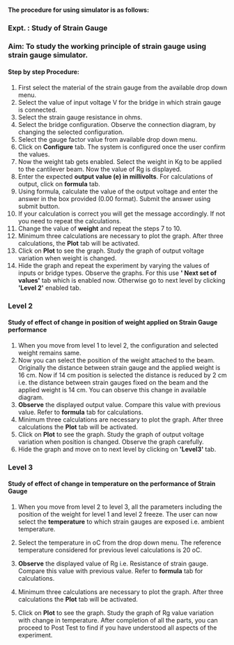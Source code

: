 #### **The procedure for using simulator is as follows:**

### Expt. : Study of Strain Gauge

### **Aim:** To study the working principle of strain gauge using strain gauge simulator.

#### **Step by step Procedure:**
1. First select the material of the strain gauge from the available drop down menu.
2. Select the value of input voltage V for the bridge in which strain gauge is connected.
3. Select the strain gauge resistance in ohms.
4. Select the bridge configuration. Observe the connection diagram, by changing the selected configuration.
5. Select the gauge factor value from available drop down menu.
6. Click on **Configure** tab. The system is configured once the user confirm the values.
7. Now the weight tab gets enabled. Select the weight in Kg to be applied to the cantilever beam. Now the value of Rg is displayed.
8. Enter the expected **output value (e) in millivolts**. For calculations of output, click on **formula** tab.
9. Using formula, calculate the value of the output voltage and enter the answer in the box provided (0.00 format). Submit the answer using submit button.
10. If your calculation is correct you will get the message accordingly. If not you need to repeat the calculations.
11. Change the value of **weight** and repeat the steps 7 to 10.
12. Minimum three calculations are necessary to plot the graph. After three calculations, the **Plot** tab will be activated.
13. Click on **Plot** to see the graph. Study the graph of output voltage variation when weight is changed.
14. Hide the graph and repeat the experiment by varying the values of inputs or bridge types. Observe the graphs. For this use **' Next set of values'** tab which is enabled now. Otherwise go to next level by clicking **'Level 2'** enabled tab.

### **Level 2**
#### **Study of effect of change in position of weight applied on Strain Gauge performance**

1. When you move from level 1 to level 2, the configuration and selected weight remains same.
2. Now you can select the position of the weight attached to the beam. Originally the distance between strain gauge and the applied weight is 16 cm. Now if 14 cm position is selected the distance is reduced by 2 cm i.e. the distance between strain gauges fixed on the beam and the applied weight is 14 cm. You can observe this change in available diagram.
3. **Observe** the displayed output value. Compare this value with previous value. Refer to **formula** tab for calculations.
4. Minimum three calculations are necessary to plot the graph. After three calculations the **Plot** tab will be activated.
5. Click on **Plot** to see the graph. Study the graph of output voltage variation when position is changed. Observe the graph carefully.
6. Hide the graph and move on to next level by clicking on **'Level3'** tab.

### **Level 3**
#### **Study of effect of change in temperature on the performance of Strain Gauge**

1. When you move from level 2 to level 3, all the parameters including the position of the weight for level 1 and level 2 freeze. The user can now select the **temperature** to which strain gauges are exposed i.e. ambient temperature.

2. Select the temperature in oC from the drop down menu. The reference temperature considered for previous level calculations is 20 oC.
3. **Observe** the displayed value of Rg i.e. Resistance of strain gauge. Compare this value with previous value. Refer to **formula** tab for calculations.
4. Minimum three calculations are necessary to plot the graph. After three calculations the **Plot** tab will be activated.
5. Click on **Plot** to see the graph. Study the graph of Rg value variation with change in temperature. After completion of all the parts, you can proceed to Post Test to find if you have understood all aspects of the experiment.


